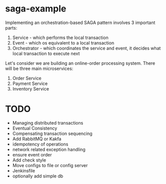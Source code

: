# saga-example

Implementing an orchestration-based SAGA pattern involves 3 important parts:

1. Service - which  performs the local transaction
2. Event - which os equivalent to a local transaction
3. Orchestrator - which coordinates the service and event, it decides what local transaction to execute next

Let's consider we are building an online-order processing system. There will be three main microservices:

1. Order Service
2. Payment Service
3. Inventory Service

# TODO

* Managing distributed transactions
* Eventual Consistency
* Compensating transaction sequencing
* Add RabbitMQ or Kakfa
* idempotency of operations
* network related exception handling
* ensure event order
* Add check style
* Move configs to file or config server
* Jenkinsfile
* optionally add simple db




